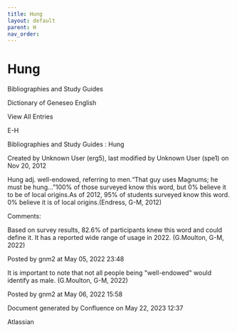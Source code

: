 ```yaml
---
title: Hung
layout: default
parent: H
nav_order:
---
```


# Hung

Bibliographies and Study Guides

Dictionary of Geneseo English

View All Entries

E-H

Bibliographies and Study Guides : Hung

Created by  Unknown User (erg5), last modified by  Unknown User (spe1) on Nov 20, 2012

Hung adj. well-endowed, referring to men.“That guy uses Magnums; he must be hung...”100% of those surveyed know this word, but 0% believe it to be of local origins.As of 2012, 95% of students surveyed know this word. 0% believe it is of local origins.(Endress, G-M, 2012)

Comments:

Based on survey results, 82.6% of participants knew this word and could define it. It has a reported wide range of usage in 2022. (G.Moulton, G-M, 2022)

Posted by gnm2 at May 05, 2022 23:48

It is important to note that not all people being &quot;well-endowed&quot; would identify as male. (G.Moulton, G-M, 2022)

Posted by gnm2 at May 06, 2022 15:58

Document generated by Confluence on May 22, 2023 12:37

Atlassian
